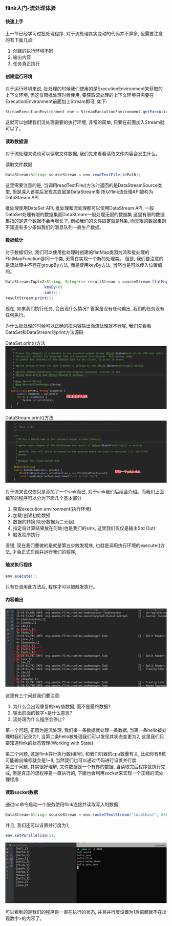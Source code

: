 ### flink入门-流处理体验

#### 快速上手
上一节已经学习过批处理程序, 对于流处理其实变动的代码并不算多, 但需要注意的有下面几点:
1. 创建的执行环境不同
2. 输出内容
3. 任务真正执行

#### 创建运行环境
对于运行环境来说, 批处理的时候我们使用的是ExecutionEnvironment来获取的上下文环境, 但这仅限批处理时候使用, 
要获取流处理的上下文环境只需要在ExecutionEnvironment前面加上Stream即可, 如下:
```java
StreamExecutionEnvironment env = StreamExecutionEnvironment.getExecutionEnvironment();
```
这就可以创建我们流处理需要的执行环境, 非常的简单, 只要在前面加入Stream就可以了。


#### 读取数据源
对于流处理来说也可以读取文件数据, 我们先来看看读取文件内容会发生什么。

读取文件数据
```java
DataStream<String> sourceStream = env.readTextFile(inPath);
```
这里需要注意的是, 当调用readTextFile()方法时返回的是DataStreamSource类型, 但是深入该类后发现其底层是DataStream类
所以flink流处理API被称为DataStream API

批处理使用DataSet API, 批处理和流处理都可以使用DataStream API, 一般DataSet处理有限的数据集而DataStream一般处理无限的数据集
这里有限的数据集指的是这个数据不会再增长了, 例如我们的文件固定就是N条, 而无限的数据集则不知道有多少条如我们的消息队列一直生产数据。


#### 数据统计
对于数据切分, 我们可以使用批处理时创建的flatMap类因为流和批处理的FlatMapFunction是同一个类, 无需在实现一个新的处理类。
但是, 我们要注意的是流处理中不存在groupBy方法, 而是使用keyBy方法, 当然也是可以传入位置值的。

```java
DataStream<Tuple2<String, Integer>> resultStream = sourceStream.flatMap(new WordCountBatch.WordCountFlatMapFunction())
                .keyBy(0)
                .sum(1);
resultStream.print();
```

现在, 如果我们执行任务, 会出现什么情况? 答案是没有任何输出, 我们的任务没有任何执行。

为什么批处理的时候可以正确的把内容输出而流处理就不行呢, 我们先看看DataSet和DataStream的print方法源码

DataSet.print()方法
![dataset-print](https://github.com/basebase/document/blob/master/flink/image/%E6%B5%81%E5%A4%84%E7%90%86%E4%BD%93%E9%AA%8C/dataset-print.png?raw=true)

DataStream.print()方法
![datastream-print](https://github.com/basebase/document/blob/master/flink/image/%E6%B5%81%E5%A4%84%E7%90%86%E4%BD%93%E9%AA%8C/datastream-print.png?raw=true)

对于流来说仅仅只是添加了一个sink而已, 对于sink我们后续会介绍。而我们上面编写的程序可以分为下面几个基本部分
1. 获取execution environment(执行环境)
2. 加载/创建初始数据
3. 数据的转换(切分数据为二元组)
4. 指定将计算结果放在何处(也是我们的sink, 这里我们仅仅是输出Std Out)
5. 触发程序执行

没错, 现在我们要做的是就是第五步触发程序, 也就是调用执行环境的execute()方法, 才会正式启动并运行我们的程序;

#### 触发执行程序
```java
env.execute();
```

只有在调用此方法后, 程序才可以被触发执行。


#### 内容输出
![流处理-输出-1](https://github.com/basebase/document/blob/master/flink/image/%E6%B5%81%E5%A4%84%E7%90%86%E4%BD%93%E9%AA%8C/%E6%B5%81%E5%A4%84%E7%90%86-%E8%BE%93%E5%87%BA-1.png?raw=true)

这里有三个问题我们要注意:
1. 为什么会出现重复的key值数据, 而不是最终数据?
2. 输出前面的数字>是什么意思?
3. 流处理为什么程序会停止?

第一个问题, 正因为是流处理, 我们来一条数据就处理一条数据, 当第一条hello被处理时我们记录为1, 当第二条hello被处理我们可以发现其状态变更为2, 这里我们只要知道flink的状态管理(Working with State) 

第二个问题, 这是flink并行执行数(编号), 和我们机器的cpu数量有关, 比如你有8核可能输出编号就会是1~8, 当然我们也可以通过代码进行设置并行度  
第三个问题, 其实很好理解, 文件数据是一个有界的数据, 当读取完后程序就执行完成, 但是真正的流程序是一直执行的, 下面也会利用socket来实现一个正经的流处理程序  


#### 读取socket数据
通过nc命令启动一个服务使用flink连接并读取写入的数据
```java
DataStream<String> sourceStream = env.socketTextStream("localhost", 8888, "\n");
```
并且, 我们还可以设置并行度为1;

```java
env.setParallelism(1);
```

![流处理-输出-2](https://github.com/basebase/document/blob/master/flink/image/%E6%B5%81%E5%A4%84%E7%90%86%E4%BD%93%E9%AA%8C/%E6%B5%81%E5%A4%84%E7%90%86-%E8%BE%93%E5%87%BA-2.png?raw=true)

可以看到的是我们的程序是一直在执行的状态, 并且并行度设置为1后前面就不在出现数字>的内容了。